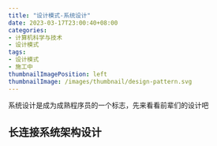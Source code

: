 ```yaml
---
title: "设计模式-系统设计"
date: 2023-03-17T23:00:40+08:00
categories:
- 计算机科学与技术
- 设计模式
tags:
- 设计模式
- 施工中
thumbnailImagePosition: left
thumbnailImage: /images/thumbnail/design-pattern.svg
---
```

系统设计是成为成熟程序员的一个标志，先来看看前辈们的设计吧
<!--more-->
## 长连接系统架构设计